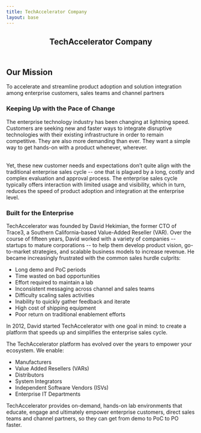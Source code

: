 ```yaml
---
title: TechAccelerator Company
layout: base
---
```


<header class="cost">
  <div class="container"><h2>TechAccelerator Company</h2></div>
</header>

<div class="pricing">
  <section id="intro">
    <div class="container">
      <div class="content">
        <h2>Our Mission</h2>
        <p>
        To accelerate and streamline product adoption and solution integration among enterprise customers, sales teams and channel partners
        </p>
      </div>
    </div>
  </section>
</div>
  <!-- Logo Section -->
<section class="trusted-client">
  <div class="container">
      <div class="row">
          <h3 id="">Keeping Up with the Pace of Change</h3>
          The enterprise technology industry has been changing at lightning speed. Customers are seeking new and faster ways to integrate disruptive technologies with their existing infrastructure in order to remain competitive. They are also more demanding than ever. They want a simple way to get hands-on with a product whenever, wherever.
          <p><br>
          Yet, these new customer needs and expectations don’t quite align with the traditional enterprise sales cycle -- one that is plagued by a long, costly and complex evaluation and approval process. The enterprise sales cycle typically offers interaction with limited usage and visibility, which in turn, reduces the speed of product adoption and integration at the enterprise level.
          </p>
      </div>
      <div class="row">
          <h3 id="">Built for the Enterprise</h3>
          TechAccelerator was founded by David Hekimian, the former CTO of Trace3, a Southern California-based Value-Added Reseller (VAR). Over the course of fifteen years, David worked with a variety of companies -- startups to mature corporations -- to help them develop product vision, go-to-market strategies, and scalable business models to increase revenue. He became increasingly frustrated with the common sales hurdle culprits:
          <ul>
          <li>Long demo and PoC periods</li>
          <li>Time wasted on bad opportunities</li>
          <li>Effort required to maintain a lab</li>
          <li>Inconsistent messaging across channel and sales teams</li>
          <li>Difficulty scaling sales activities</li>
          <li>Inability to quickly gather feedback and iterate</li>
          <li>High cost of shipping equipment</li>
          <li>Poor return on traditional enablement efforts</li>
          </ul>
          <p>
          In 2012, David started TechAccelerator with one goal in mind: to create a platform that speeds up and simplifies the enterprise sales cycle.
          </p>
          The TechAccelerator platform has evolved over the years to empower your ecosystem. We enable:
          <ul>
          <li>Manufacturers</li>
          <li>Value Added Resellers (VARs)</li>
          <li>Distributors</li>
          <li>System Integrators</li>
          <li>Independent Software Vendors (ISVs)</li>
          <li>Enterprise IT Departments</li>
          </ul>
          TechAccelerator provides on-demand, hands-on lab environments that educate, engage and ultimately empower enterprise customers, direct sales teams and channel partners, so they can get from demo to PoC to PO faster.
      </div>
  </div>
